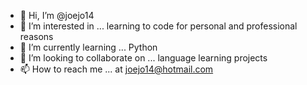 - 👋 Hi, I’m @joejo14
- 👀 I’m interested in ... learning to code for personal and professional reasons
- 🌱 I’m currently learning ... Python
- 💞️ I’m looking to collaborate on ... language learning projects
- 📫 How to reach me ... at joejo14@hotmail.com

<!---
joejo14/joejo14 is a ✨ special ✨ repository because its `README.md` (this file) appears on your GitHub profile.
You can click the Preview link to take a look at your changes.
--->
